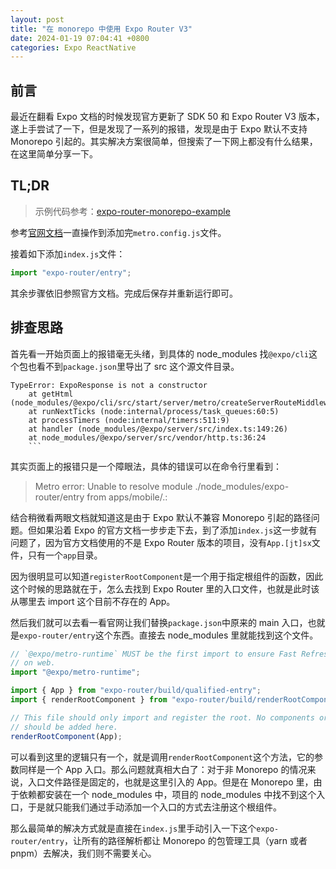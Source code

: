 ```yaml
---
layout: post
title: "在 monorepo 中使用 Expo Router V3"
date: 2024-01-19 07:04:41 +0800
categories: Expo ReactNative
---
```


## 前言

最近在翻看 Expo 文档的时候发现官方更新了 SDK 50 和 Expo Router V3 版本，遂上手尝试了一下，但是发现了一系列的报错，发现是由于 Expo 默认不支持 Monorepo 引起的。其实解决方案很简单，但搜索了一下网上都没有什么结果，在这里简单分享一下。

## TL;DR

> 示例代码参考：[expo-router-monorepo-example](https://github.com/stout-ni/expo-router-monorepo-example)

参考[官网文档](https://docs.expo.dev/guides/monorepos/#create-our-first-app)一直操作到添加完`metro.config.js`文件。

接着如下添加`index.js`文件：

```js
import "expo-router/entry";
```

其余步骤依旧参照官方文档。完成后保存并重新运行即可。

## 排查思路

首先看一开始页面上的报错毫无头绪，到具体的 node_modules 找`@expo/cli`这个包也看不到`package.json`里导出了 src 这个源文件目录。

````plain
TypeError: ExpoResponse is not a constructor
    at getHtml (node_modules/@expo/cli/src/start/server/metro/createServerRouteMiddleware.ts:107:20)
    at runNextTicks (node:internal/process/task_queues:60:5)
    at processTimers (node:internal/timers:511:9)
    at handler (node_modules/@expo/server/src/index.ts:149:26)
    at node_modules/@expo/server/src/vendor/http.ts:36:24
    ```
````

其实页面上的报错只是一个障眼法，具体的错误可以在命令行里看到：

> Metro error: Unable to resolve module ./node_modules/expo-router/entry from apps/mobile/.:

结合稍微看两眼文档就知道这是由于 Expo 默认不兼容 Monorepo 引起的路径问题。但如果沿着 Expo 的官方文档一步步走下去，到了添加`index.js`这一步就有问题了，因为官方文档使用的不是 Expo Router 版本的项目，没有`App.[jt]sx`文件，只有一个`app`目录。

因为很明显可以知道`registerRootComponent`是一个用于指定根组件的函数，因此这个时候的思路就在于，怎么去找到 Expo Router 里的入口文件，也就是此时该从哪里去 import 这个目前不存在的 App。

然后我们就可以去看一看官网让我们替换`package.json`中原来的 main 入口，也就是`expo-router/entry`这个东西。直接去 node_modules 里就能找到这个文件。

```js
// `@expo/metro-runtime` MUST be the first import to ensure Fast Refresh works
// on web.
import "@expo/metro-runtime";

import { App } from "expo-router/build/qualified-entry";
import { renderRootComponent } from "expo-router/build/renderRootComponent";

// This file should only import and register the root. No components or exports
// should be added here.
renderRootComponent(App);
```

可以看到这里的逻辑只有一个，就是调用`renderRootComponent`这个方法，它的参数同样是一个 App 入口。那么问题就真相大白了：对于非 Monorepo 的情况来说，入口文件路径是固定的，也就是这里引入的 App。但是在 Monorepo 里，由于依赖都安装在一个 node_modules 中，项目的 node_modules 中找不到这个入口，于是就只能我们通过手动添加一个入口的方式去注册这个根组件。

那么最简单的解决方式就是直接在`index.js`里手动引入一下这个`expo-router/entry`，让所有的路径解析都让 Monorepo 的包管理工具（yarn 或者 pnpm）去解决，我们则不需要关心。
